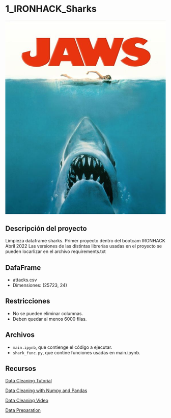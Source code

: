 # 1_IRONHACK_Sharks


![sharks](images\jaws.jpg)


## Descripción del proyecto

Limpieza dataframe sharks. Primer proyecto dentro del bootcam IRONHACK Abril 2022
Las versiones de las distintas librerías usadas en el proyecto se pueden locarlizar en el archivo requirements.txt

## DafaFrame 

- attacks.csv
- Dimensiones: (25723, 24)

## Restricciones

- No se pueden eliminar columnas.
- Deben quedar al menos 6000 filas.

## Archivos

- `main.ipynb`, que contienge el código a ejecutar.
- `shark_func.py`, que contine funciones usadas en main.ipynb.

## Recursos

[Data Cleaning Tutorial](https://www.tutorialspoint.com/python/python_data_cleansing.html)

[Data Cleaning with Numpy and Pandas](https://realpython.com/python-data-cleaning-numpy-pandas/#python-data-cleaning-recap-and-resources)

[Data Cleaning Video](https://www.youtube.com/watch?v=ZOX18HfLHGQ)

[Data Preparation](https://www.kdnuggets.com/2017/06/7-steps-mastering-data-preparation-python.html)